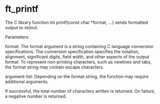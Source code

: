 # ft_printf
The C library function int printf(const char *format, ...) sends formatted output to stdout.  

Parameters:  

format: The format argument is a string containing C language conversion specifications. The conversion specification specifies the notation, alignment, significant digits, field width, and other aspects of the output format. To represent non-printing characters, such as newlines and tabs, the format string may contain escape characters.  

argument-list:	Depending on the format string, the function may require additional arguments.  

If successful, the total number of characters written is returned. On failure, a negative number is returned.
